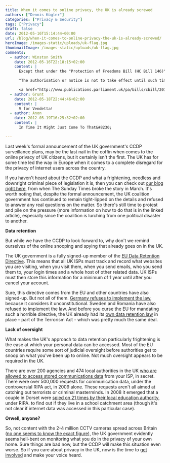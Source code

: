 ```yaml
---
title: When it comes to online privacy, the UK is already screwed
authors: ["Dennis Kügler"]
categories: ["Privacy & Security"]
tags: ["Privacy"]
draft: false
date: 2012-05-16T15:14:44+00:00
url: /blog/when-it-comes-to-online-privacy-the-uk-is-already-screwed/
heroImage: /images-static/uploads/uk-flag.jpg
thumbnailImage: /images-static/uploads/uk-flag.jpg
comments:
  - author: Winston Smith
    date: 2012-05-16T22:18:15+02:00
    content: |
      Except that under the "Protection of Freedoms Bill (HC Bill 146)" which received royal assent at the beginning of this month, the Regulation of Investigatory Powers Act 2000 was amended to include this clause:

      "The authorisation or notice is not to take effect until such time (if any) as the relevant judicial authority has made an order approving the grant or renewal of the authorisation or (as the case may be) the giving or renewal of the notice."

      <a href="http://www.publications.parliament.uk/pa/bills/cbill/2010-2011/0146/cbill_2010-20110146_en_5.htm#pt2-ch2-l1g37" rel="nofollow ugc">http://www.publications.parliament.uk/pa/bills/cbill/2010-2011/0146/cbill_2010-20110146_en_5.htm#pt2-ch2-l1g37</a>
  - author: Grunt
    date: 2012-05-18T22:44:46+02:00
    content: |
      V for Vendetta!
  - author: Anon
    date: 2012-05-19T16:25:32+02:00
    content: |
      In Time It Might Just Come To That&#8230;

---
```

Last week's formal announcement of the UK government's CCDP surveillance plans, may be the last nail in the coffin when comes to the online privacy of UK citizens, but it certainly isn't the first. The UK has for some time led the way in Europe when it comes to a complete disregard for the privacy of internet users across the country.

If you haven't heard about the CCDP and what a frightening, needless and downright criminal piece of legislation it is, then you can check out [our blog right here][1], from when The Sunday Times broke the story in March. It's worth noting that, despite the formal announcement, the UK coalition government has continued to remain tight-lipped on the details and refused to answer any real questions on the matter. So there's still time to protest and pile on the pressure (more information on how to do that is in the linked article), especially since the coalition is lurching from one political disaster to another.

**Data retention**

But while we have the CCDP to look forward to, why don't we remind ourselves of the online snooping and spying that already goes on in the UK.

The UK government is a fully signed-up member of the [EU Data Retention Directive][2]. This means that all UK ISPs must track and record what websites you are visiting, when you visit them, when you send emails, who you send them to, your login times and a whole host of other related data. UK ISPs must then store this information for a minimum of 1 year until after you cancel your account.

Sure, this directive comes from the EU and other countries have also signed-up. But not all of them. [Germany refuses to implement the law][3], because it considers it unconstitutional. Sweden and Romania have also refused to implement the law. And before you curse the EU for mandating such a horrible directive, the UK already had its [own data retention law][4] in place – part of the Terrorism Act - which was pretty much the same deal.

**Lack of oversight**

What makes the UK's approach to data retention particularly frightening is the ease at which your personal data can be accessed. Most of the EU countries require some sort of judicial oversight before authorities get to snoop on what you've been up to online. Not much oversight appears to be required in the UK.

There are over 200 agencies and 474 local authorities in the UK [who are allowed to access stored communications data][5] from your ISP, in secret. There were over 500,000 requests for communication data, under the controversial RIPA act, in 2009 alone. These requests aren't all aimed at catching out terrorists or criminal masterminds. In 2008 it emerged that a couple in Dorset were [spied on 21 times by their local education authority][6], under RIPA. to find out if they live in a school catchment area (though it's not clear if internet data was accessed in this particular case).

**Orwell, anyone?**

So, not content with the 2-4 million CCTV cameras spread across Britain ([no one seems to know the exact figure][7]), the UK government evidently seems hell-bent on monitoring what you do in the privacy of your own home. Sure things are bad now, but the CCDP will make this situation even worse. So if you care about privacy in the UK, now is the time to [get involved][1] and make your voice heard.

 [1]: /blog/uk-online-spying-law-how-to-resist/
 [2]: http://en.wikipedia.org/wiki/Telecommunications_data_retention#European_Union
 [3]: http://www.pcworld.com/businesscenter/article/254614/germany_misses_eu_data_retention_deadline_could_face_court_action.html
 [4]: http://en.wikipedia.org/wiki/Anti-terrorism,_Crime_and_Security_Act_2001#Part_11_.28Retention_of_communications_data.29
 [5]: https://www.privacyinternational.org/reports/united-kingdom/ii-surveillance-policies
 [6]: http://news.bbc.co.uk/2/hi/uk_news/england/dorset/7343445.stm
 [7]: http://www.wired.co.uk/magazine/archive/2010/05/start/investigation-a-sharp-focus-on-cctv?page=all
